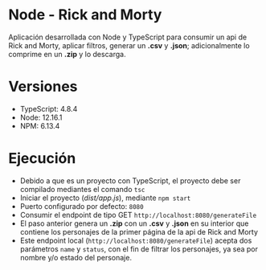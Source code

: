 # Node - Rick and Morty

Aplicación desarrollada con Node y TypeScript para consumir un api de Rick and Morty, aplicar filtros, generar un
__.csv__ y __.json__; adicionalmente lo comprime en un __.zip__ y lo descarga.

# Versiones

- TypeScript: 4.8.4
- Node: 12.16.1
- NPM: 6.13.4

# Ejecución

- Debido a que es un proyecto con TypeScript, el proyecto debe ser compilado mediantes el comando ```tsc```
- Iniciar el proyecto (_dist/app.js_), mediante ```npm start```
- Puerto configurado por defecto: ```8080```
- Consumir el endpoint de tipo GET ```http://localhost:8080/generateFile```
- El paso anterior genera un __.zip__ con un __.csv__ y __.json__ en su interior que contiene los personajes de la
  primer página de la api de Rick and Morty
- Este endpoint local (```http://localhost:8080/generateFile```) acepta dos parámetros ```name``` y ```status```, con el
  fin de filtrar los personajes, ya sea por nombre y/o estado del personaje.